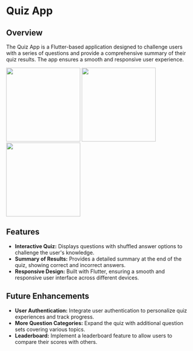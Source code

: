 # Quiz App

## Overview

The Quiz App is a Flutter-based application designed to challenge users with a series of questions and provide a comprehensive summary of their quiz results. The app ensures a smooth and responsive user experience.

<p float="left">
  <img src="https://github.com/gayathri3377/Quiz-App/assets/152592583/d7e76508-e4bb-4755-8ad3-09cf450141cf" width="200" />
  <img src="https://github.com/gayathri3377/Quiz-App/assets/152592583/7171ae1d-2e46-4616-97fa-1a35f50967ea" width="200" /> 
  <img src="https://github.com/gayathri3377/Quiz-App/assets/152592583/b4a54da2-5d93-4c22-a66e-60d5fa29a7c4" width="200" />
</p>

## Features

- **Interactive Quiz:** Displays questions with shuffled answer options to challenge the user's knowledge.
- **Summary of Results:** Provides a detailed summary at the end of the quiz, showing correct and incorrect answers.
- **Responsive Design:** Built with Flutter, ensuring a smooth and responsive user interface across different devices.

## Future Enhancements

- **User Authentication:** Integrate user authentication to personalize quiz experiences and track progress.
- **More Question Categories:** Expand the quiz with additional question sets covering various topics.
- **Leaderboard:** Implement a leaderboard feature to allow users to compare their scores with others.
